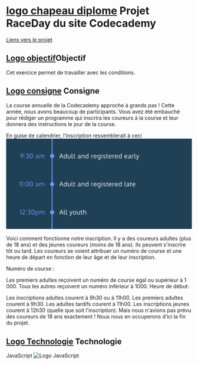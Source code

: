 # [logo chapeau diplome](/ressource/diplomeCasquette.png) Projet RaceDay du site Codecademy
[Liens vers le projet](https://www.codecademy.com/journeys/full-stack-engineer/paths/fscj-22-building-interactive-websites/tracks/fscj-22-javascript-syntax-part-i/modules/wdcp-22-learn-javascript-syntax-conditionals-0e12e9e0-b36f-476e-b10c-afbc7cd6dbfe/projects/race-day)

## [Logo objectif](/ressource/objectif.png)Objectif 
Cet exercice permet de travailler avec les conditions.

## [Logo consigne](/ressource/intruction.png) Consigne
La course annuelle de la Codecademy approche à grands pas ! Cette année, nous avons beaucoup de participants. Vous avez été embauché pour rédiger un programme qui inscrira les coureurs à la course et leur donnera des instructions le jour de la course.

En guise de calendrier, l'inscription ressemblerait à ceci ![Images programmation départ](/ressource/raceday-timeline.svg)

Voici comment fonctionne notre inscription. Il y a des coureurs adultes (plus de 18 ans) et des jeunes coureurs (moins de 18 ans). Ils peuvent s'inscrire tôt ou tard. Les coureurs se voient attribuer un numéro de course et une heure de départ en fonction de leur âge et de leur inscription.

Numéro de course :

Les premiers adultes reçoivent un numéro de course égal ou supérieur à 1 000.
Tous les autres reçoivent un numéro inférieur à 1000.
Heure de début:

Les inscriptions adultes courent à 9h30 ou à 11h00.
Les premiers adultes courent à 9h30.
Les adultes tardifs courent à 11h00.
Les inscriptions jeunes courent à 12h30 (quelle que soit l'inscription).
Mais nous n'avions pas prévu des coureurs de 18 ans exactement ! Nous nous en occuperons d’ici la fin du projet.

## [Logo Technologie](/ressource/technologie.png) Technologie
JavaScript ![Logo JavaScript](/ressource/javaScriptLogo.png)